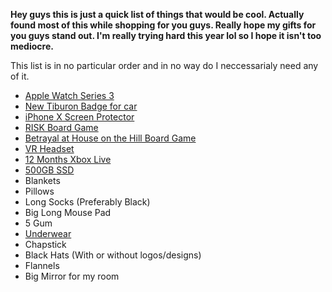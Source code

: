 **Hey guys this is just a quick list of things that would be cool. Actually found most of this while shopping for you guys. Really hope my gifts for you guys stand out. I'm really trying hard this year lol so I hope it isn't too mediocre.**

This list is in no particular order and in no way do I neccessarialy need any of it.
- [Apple Watch Series 3](https://www.apple.com/shop/buy-watch/apple-watch-series-3/38mm-gps-space-gray-aluminum-black-sport-band)
- [New Tiburon Badge for car](http://www.acrylicconceptions.com/tiburon_t2dgen_wing_emblem.html)
- [iPhone X Screen Protector](https://www.amazon.com/gp/product/B074YXH9WX/ref=oh_aui_detailpage_o08_s00?ie=UTF8&psc=1)
- [RISK Board Game](https://shop.hasbro.com/en-us/product/risk-game:2C7C6F52-5056-9047-F5DD-EB8AC273BA4C)
- [Betrayal at House on the Hill Board Game](https://www.amazon.com/Betrayal-At-House-Hill-2nd/dp/B003HC9734)
- [VR Headset](https://www.vive.com/us/product/vive-virtual-reality-system/)
- [12 Months Xbox Live](https://www.microsoft.com/en-us/p/xbox-live-gold-membership-digital-code/cfq7ttc0k5zm/0004)
- [500GB SSD](https://www.amazon.com/dp/B07K15PB2B/ref=gbps_tit_m10_d47f_2948a900?smid=ATVPDKIKX0DER&pf_rd_p=a440d78b-c0dd-4cc7-a8af-363a8f0bd47f&pf_rd_s=merchandised-search-10&pf_rd_t=101&pf_rd_i=15469055011&pf_rd_m=ATVPDKIKX0DER&pf_rd_r=6M5ZQ6P7K0JA5MQM5DFS&th=1)
- Blankets
- Pillows
- Long Socks (Preferably Black)
- Big Long Mouse Pad
- 5 Gum
- [Underwear](https://www.ae.com/men-3-trunk-underwear/web/s-cat/8510182?icid=ae:men:underwear:underwear_guide:trunk_underwear:3_trunk_underwear:shop_now)
- Chapstick
- Black Hats (With or without logos/designs)
- Flannels
- Big Mirror for my room
